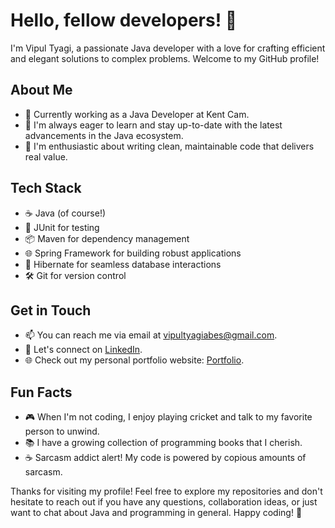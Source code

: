 # Hello, fellow developers! 👋

I'm Vipul Tyagi, a passionate Java developer with a love for crafting efficient and elegant solutions to complex problems. Welcome to my GitHub profile!

## About Me

- 💼 Currently working as a Java Developer at Kent Cam.
- 🌱 I'm always eager to learn and stay up-to-date with the latest advancements in the Java ecosystem.
- 🚀 I'm enthusiastic about writing clean, maintainable code that delivers real value.

## Tech Stack

- ☕ Java (of course!)
- 🧪 JUnit for testing
- 📦 Maven for dependency management
- 🌐 Spring Framework for building robust applications
- 🔧 Hibernate for seamless database interactions
- 🛠️ Git for version control



## Get in Touch

- 📫 You can reach me via email at vipultyagiabes@gmail.com.
- 💬 Let's connect on [LinkedIn](https://www.linkedin.com/in/vipultyagi0909).
- 🌐 Check out my personal portfolio website: [Portfolio](https://medium.com/@vipultyagi_65330709).


## Fun Facts

- 🎮 When I'm not coding, I enjoy playing cricket and talk to my favorite person to unwind.
- 📚 I have a growing collection of programming books that I cherish.
- ☕ Sarcasm addict alert! My code is powered by copious amounts of sarcasm.

Thanks for visiting my profile! Feel free to explore my repositories and don't hesitate to reach out if you have any questions,
collaboration ideas, or just want to chat about Java and programming in general. Happy coding! 🚀


<!---
vipultyagi07/vipultyagi07 is a ✨ special ✨ repository because its `README.md` (this file) appears on your GitHub profile.
You can click the Preview link to take a look at your changes.
--->
